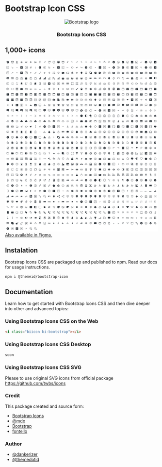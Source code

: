 # Bootstrap Icon CSS 
<p align="center">
  <a href="https://themedotid.github.io/bootstrap-icon">
    <img src="https://v5.getbootstrap.com/docs/5.0/assets/brand/bootstrap-logo-shadow.png" alt="Bootstrap logo" width="200" height="165">
  </a>
</p>
<h3 align="center">Bootstrap Icons CSS</h3>

## 1,000+ icons
![Bootstrap Icons full set](./docs/icon-list-image.png)
[Also available in Figma.](https://www.figma.com/file/hTJtQ2MrMTeNVmYrVBqNZZ/Bootstrap-Icons-v1.0.0-alpha5?node-id=0%3A1)


## Instalation

Bootstrap Icons CSS are packaged up and published to npm. Read our docs for usage instructions.


```bash
npm i @themeid/bootstrap-icon
```

## Documentation
Learn how to get started with Bootstrap Icons CSS and then dive deeper into other and advanced topics:

### Using Bootstrap Icons CSS on the Web
```html
<i class="biicon bi-bootstrap"></i>
```

### Using Bootstrap Icons CSS Desktop
```html
soon
```


### Using Bootstrap Icons CSS SVG
Please to use original SVG icons from official package https://github.com/twbs/icons


### Credit
This package created and source form:

- [Bootstrap Icons](https://github.com/twbs/icons)
- [@mdo](https://github.com/mdo)
- [Bootstrap](https://getbootstrap.com/)
- [fontello](https://github.com/fontello/fontello)


### Author

- [@dankerizer](https://github.com/dankerizer)
- [@themedotid](https://github.com/themedotid)
